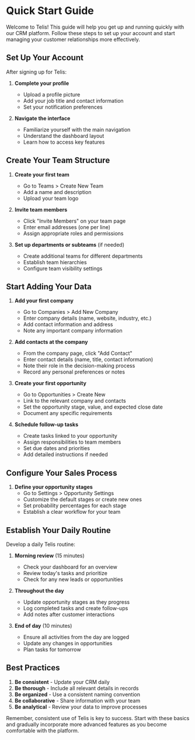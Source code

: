 # Quick Start Guide

Welcome to Telis! This guide will help you get up and running quickly with our CRM platform. Follow these steps to set up your account and start managing your customer relationships more effectively.

## Set Up Your Account

After signing up for Telis:

1. **Complete your profile**
   - Upload a profile picture
   - Add your job title and contact information
   - Set your notification preferences

2. **Navigate the interface**
   - Familiarize yourself with the main navigation
   - Understand the dashboard layout
   - Learn how to access key features

## Create Your Team Structure

1. **Create your first team**
   - Go to Teams > Create New Team
   - Add a name and description
   - Upload your team logo

2. **Invite team members**
   - Click "Invite Members" on your team page
   - Enter email addresses (one per line)
   - Assign appropriate roles and permissions

3. **Set up departments or subteams** (if needed)
   - Create additional teams for different departments
   - Establish team hierarchies
   - Configure team visibility settings

## Start Adding Your Data

1. **Add your first company**
   - Go to Companies > Add New Company
   - Enter company details (name, website, industry, etc.)
   - Add contact information and address
   - Note any important company information

2. **Add contacts at the company**
   - From the company page, click "Add Contact"
   - Enter contact details (name, title, contact information)
   - Note their role in the decision-making process
   - Record any personal preferences or notes

3. **Create your first opportunity**
   - Go to Opportunities > Create New
   - Link to the relevant company and contacts
   - Set the opportunity stage, value, and expected close date
   - Document any specific requirements

4. **Schedule follow-up tasks**
   - Create tasks linked to your opportunity
   - Assign responsibilities to team members
   - Set due dates and priorities
   - Add detailed instructions if needed

## Configure Your Sales Process

1. **Define your opportunity stages**
   - Go to Settings > Opportunity Settings
   - Customize the default stages or create new ones
   - Set probability percentages for each stage
   - Establish a clear workflow for your team

## Establish Your Daily Routine

Develop a daily Telis routine:

1. **Morning review** (15 minutes)
   - Check your dashboard for an overview
   - Review today's tasks and prioritize
   - Check for any new leads or opportunities

2. **Throughout the day**
   - Update opportunity stages as they progress
   - Log completed tasks and create follow-ups
   - Add notes after customer interactions

3. **End of day** (10 minutes)
   - Ensure all activities from the day are logged
   - Update any changes in opportunities
   - Plan tasks for tomorrow

## Best Practices

1. **Be consistent** - Update your CRM daily
2. **Be thorough** - Include all relevant details in records
3. **Be organized** - Use a consistent naming convention
4. **Be collaborative** - Share information with your team
5. **Be analytical** - Review your data to improve processes

Remember, consistent use of Telis is key to success. Start with these basics and gradually incorporate more advanced features as you become comfortable with the platform. 
